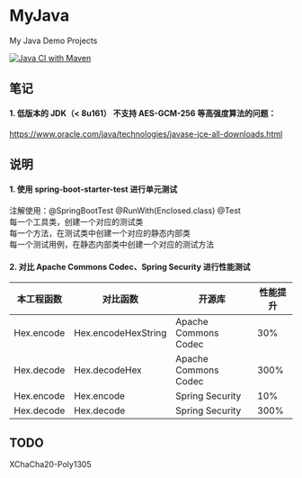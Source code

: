 # MyJava
My Java Demo Projects

[![Java CI with Maven](https://github.com/MoonLord-LM/MyJava/actions/workflows/maven.yml/badge.svg)](https://github.com/MoonLord-LM/MyJava/actions/workflows/maven.yml)

## 笔记

#### 1. 低版本的 JDK（< 8u161） 不支持 AES-GCM-256 等高强度算法的问题：  
https://www.oracle.com/java/technologies/javase-jce-all-downloads.html  

## 说明

#### 1. 使用  spring-boot-starter-test  进行单元测试
注解使用：@SpringBootTest @RunWith(Enclosed.class) @Test  
每一个工具类，创建一个对应的测试类  
每一个方法，在测试类中创建一个对应的静态内部类  
每一个测试用例，在静态内部类中创建一个对应的测试方法

#### 2. 对比 Apache Commons Codec、Spring Security 进行性能测试
|  本工程函数  |  对比函数  |  开源库  |  性能提升  |
|  ----  | ----  | ----  | ----  |
|  Hex.encode  | Hex.encodeHexString  |  Apache Commons Codec  |  30%  |
|  Hex.decode  | Hex.decodeHex  |  Apache Commons Codec  |  300%  |
|  Hex.encode  | Hex.encode  |  Spring Security  |  10%  |
|  Hex.decode  | Hex.decode  |  Spring Security  |  300%  |

## TODO
XChaCha20-Poly1305
